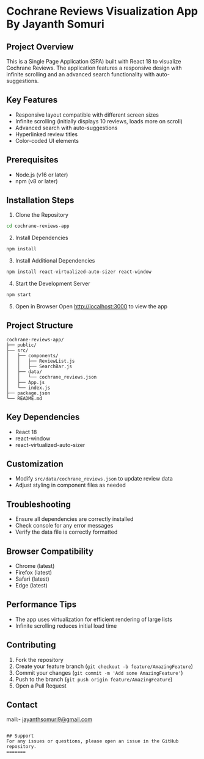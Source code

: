 
# Cochrane Reviews Visualization App By Jayanth Somuri

## Project Overview
This is a Single Page Application (SPA) built with React 18 to visualize Cochrane Reviews. The application features a responsive design with infinite scrolling and an advanced search functionality with auto-suggestions.

## Key Features
- Responsive layout compatible with different screen sizes
- Infinite scrolling (initially displays 10 reviews, loads more on scroll)
- Advanced search with auto-suggestions
- Hyperlinked review titles
- Color-coded UI elements

## Prerequisites
- Node.js (v16 or later)
- npm (v8 or later)

## Installation Steps

1. Clone the Repository
```bash
cd cochrane-reviews-app
```

2. Install Dependencies
```bash
npm install
```

3. Install Additional Dependencies
```bash
npm install react-virtualized-auto-sizer react-window
```

4. Start the Development Server
```bash
npm start
```

5. Open in Browser
Open [http://localhost:3000](http://localhost:3000) to view the app

## Project Structure
```
cochrane-reviews-app/
├── public/
├── src/
│   ├── components/
│   │   ├── ReviewList.js
│   │   ├── SearchBar.js
│   ├── data/
│   │   └── cochrane_reviews.json
│   ├── App.js
│   └── index.js
├── package.json
└── README.md
```

## Key Dependencies
- React 18
- react-window
- react-virtualized-auto-sizer

## Customization
- Modify `src/data/cochrane_reviews.json` to update review data
- Adjust styling in component files as needed

## Troubleshooting
- Ensure all dependencies are correctly installed
- Check console for any error messages
- Verify the data file is correctly formatted

## Browser Compatibility
- Chrome (latest)
- Firefox (latest)
- Safari (latest)
- Edge (latest)

## Performance Tips
- The app uses virtualization for efficient rendering of large lists
- Infinite scrolling reduces initial load time

## Contributing
1. Fork the repository
2. Create your feature branch (`git checkout -b feature/AmazingFeature`)
3. Commit your changes (`git commit -m 'Add some AmazingFeature'`)
4. Push to the branch (`git push origin feature/AmazingFeature`)
5. Open a Pull Request



## Contact
mail:- jayanthsomuri9@gmail.com
```

## Support
For any issues or questions, please open an issue in the GitHub repository.
=======

